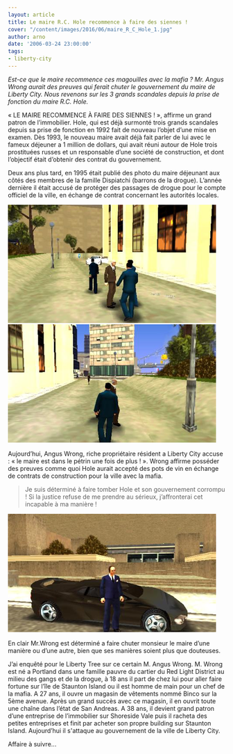 ```yaml
---
layout: article
title: Le maire R.C. Hole recommence à faire des siennes !
cover: "/content/images/2016/06/maire_R_C_Hole_1.jpg"
author: arno
date: '2006-03-24 23:00:00'
tags:
- liberty-city
---
```


_Est-ce que le maire recommence ces magouilles avec la mafia ? Mr. Angus Wrong aurait des preuves qui ferait chuter le gouvernement du maire de Liberty City. Nous revenons sur les 3 grands scandales depuis la prise de fonction du maire R.C. Hole._

« LE MAIRE RECOMMENCE À FAIRE DES SIENNES ! », affirme un grand patron de l’immobilier. Hole, qui est déjà surmonté trois grands scandales depuis sa prise de fonction en 1992 fait de nouveau l’objet d’une mise en examen. Dès 1993, le nouveau maire avait déjà fait parler de lui avec le fameux déjeuner a 1 million de dollars, qui avait réuni autour de Hole trois prostituées russes et un responsable d’une société de construction, et dont l’objectif était d’obtenir des contrat du gouvernement.

Deux ans plus tard, en 1995 était publié des photo du maire déjeunant aux côtés des membres de la famille Dispiatchi (barrons de la drogue). L’année dernière il était accusé de protéger des passages de drogue pour le compte officiel de la ville, en échange de contrat concernant les autorités locales.

![](/content/images/2005/01/maire_R_C_Hole_3.jpg)
![](/content/images/2005/01/maire_R_C_Hole_2.jpg)

Aujourd’hui, Angus Wrong, riche propriétaire résident a Liberty City accuse : « le maire est dans le pétrin une fois de plus ! ». Wrong affirme posséder des preuves comme quoi Hole aurait accepté des pots de vin en échange de contrats de construction pour la ville avec la mafia.

> Je suis déterminé à faire tomber Hole et son gouvernement corrompu ! Si la justice refuse de me prendre au sérieux, j’affronterai cet incapable à ma manière !

![](/content/images/2005/01/M_R_Wrong_1.jpg)

En clair Mr.Wrong est déterminé a faire chuter monsieur le maire d’une manière ou d’une autre, bien que ses manières soient plus que douteuses.

J’ai enquêté pour le Liberty Tree sur ce certain M. Angus Wrong. M. Wrong est né a Portland dans une famille pauvre du cartier du Red Light District au milieu des gangs et de la drogue, à 18 ans il part de chez lui pour aller faire fortune sur l’île de Staunton Island ou il est homme de main pour un chef de la mafia. A 27 ans, il ouvre un magasin de vêtements nommé Binco sur la 5ème avenue. Après un grand succès avec ce magasin, il en ouvrit toute une chaîne dans l’état de San Andreas. A 38 ans, il devient grand patron d’une entreprise de l’immobilier sur Shoreside Vale puis il racheta des petites entreprises et finit par acheter son propre building sur Staunton Island. Aujourd’hui il s'attaque au gouvernement de la ville de Liberty City.

Affaire à suivre...